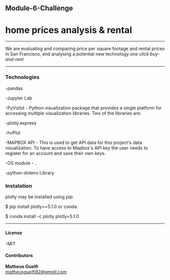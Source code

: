 ## Module-6-Challenge

# home prices analysis & rental 
---

We are evaluating and comparing price per square footage and rental prices in San Francisco, and analysing a potential new technology *one click buy-and-rent* 

---
### Technologies
-pandas 

-Jupyter Lab 

-PyVizlot - Python visualization package that provides a single platform for accessing multiple visualization libraries. Two of the libraries are:

-plotly.express  

-hvPlot 

-MAPBOX API - This is used to get API data for this project's data visualization. To have access to Mapbox's API key the user needs to register for an account and save their own keys.

-OS module - .

-python-dotenv Library 

### Instalation

plotly may be installed using pip:

$ pip install plotly==5.1.0
or conda:

$ conda install -c plotly plotly=5.1.0

---
#### License
-MIT

#### Contributors
**Matheus Guelfi**   
*matheusguelfi92@gmail.com*
